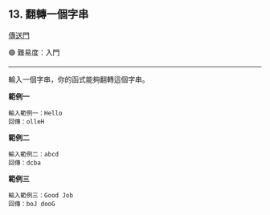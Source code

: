 ## 13. 翻轉一個字串

[傳送門](https://wehelp.tw/coding/problem/13)

🟢 難易度：入門

---

輸入一個字串，你的函式能夠翻轉這個字串。

**範例一**

```
輸入範例一：Hello
回傳：olleH
```

**範例二**

```
輸入範例二：abcd
回傳：dcba
```

**範例三**

```
輸入範例三：Good Job
回傳：boJ dooG
```
